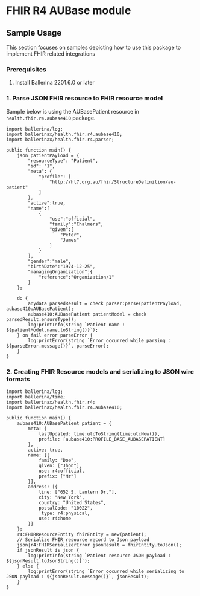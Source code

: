 # FHIR R4 AUBase module

## Sample Usage

This section focuses on samples depicting how to use this package to implement FHIR related integrations

### Prerequisites

1. Install Ballerina 2201.6.0 or later

### 1. Parse JSON FHIR resource to FHIR resource model
Sample below is using the AUBasePatient resource in `health.fhir.r4.aubase410` package.

```ballerina
import ballerina/log;
import ballerinax/health.fhir.r4.aubase410;
import ballerinax/health.fhir.r4.parser;

public function main() {
    json patientPayload = {
        "resourceType": "Patient",
        "id": "1",
        "meta": {
            "profile": [
                "http://hl7.org.au/fhir/StructureDefinition/au-patient"
            ]
        },
        "active":true,
        "name":[
            {
                "use":"official",
                "family":"Chalmers",
                "given":[
                    "Peter",
                    "James"
                ]
            }
        ],
        "gender":"male",
        "birthDate":"1974-12-25",
        "managingOrganization":{
            "reference":"Organization/1"
        }
    };

    do {
        anydata parsedResult = check parser:parse(patientPayload, aubase410:AUBasePatient);
        aubase410:AUBasePatient patientModel = check parsedResult.ensureType();
        log:printInfo(string `Patient name : ${patientModel.name.toString()}`);
    } on fail error parseError {
    	log:printError(string `Error occurred while parsing : ${parseError.message()}`, parseError);
    }
}
```

### 2. Creating FHIR Resource models and serializing to JSON wire formats

```ballerina
import ballerina/log;
import ballerina/time;
import ballerinax/health.fhir.r4;
import ballerinax/health.fhir.r4.aubase410;

public function main() {
    aubase410:AUBasePatient patient = {
        meta: {
            lastUpdated: time:utcToString(time:utcNow()),
            profile: [aubase410:PROFILE_BASE_AUBASEPATIENT]
        },
        active: true,
        name: [{
            family: "Doe",
            given: ["Jhon"],
            use: r4:official,
            prefix: ["Mr"]
        }],
        address: [{
            line: ["652 S. Lantern Dr."],
            city: "New York",
            country: "United States",
            postalCode: "10022",
            'type: r4:physical,
            use: r4:home
        }]
    };
    r4:FHIRResourceEntity fhirEntity = new(patient);
    // Serialize FHIR resource record to Json payload
    json|r4:FHIRSerializerError jsonResult = fhirEntity.toJson();
    if jsonResult is json {
        log:printInfo(string `Patient resource JSON payload : ${jsonResult.toJsonString()}`);
    } else {
        log:printError(string `Error occurred while serializing to JSON payload : ${jsonResult.message()}`, jsonResult);
    }
}
```